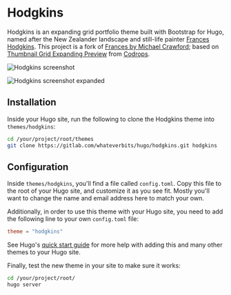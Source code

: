 # Hodgkins
Hodgkins is an expanding grid portfolio theme built with Bootstrap for Hugo, named after the New Zealander landscape and still-life painter [Frances Hodgkins](https://franceshodgkins.com/). This project is a fork of [Frances by Michael Crawford](https://github.com/mcrwfrd/hugo-frances-theme); based on [Thumbnail Grid Expanding Preview](https://github.com/codrops/ThumbnailGridExpandingPreview) from [Codrops](https://github.com/codrops).

![Hodgkins screenshot](images/tn.png)

![Hodgkins screenshot expanded](images/tn-expanded.png)

## Installation
Inside your Hugo site, run the following to clone the Hodgkins theme into `themes/hodgkins`:

```bash
cd /your/project/root/themes
git clone https://gitlab.com/whateverbits/hugo/hodgkins.git hodgkins
```

## Configuration
Inside `themes/hodgkins`, you'll find a file called `config.toml`. Copy this file to the root of your Hugo site, and customize it as you see fit. Mostly you'll want to change the name and email address here to match your own.

Additionally, in order to use this theme with your Hugo site, you need to add the following line to your own `config.toml` file:

```toml
theme = "hodgkins"
```

See Hugo's [quick start guide](https://gohugo.io/getting-started/quick-start/) for more help with adding this and many other themes to your Hugo site.

Finally, test the new theme in your site to make sure it works:

```bash
cd /your/project/root/
hugo server
```
